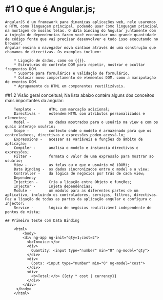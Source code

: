 #1 O que é Angular.js;
===========
	AngularJS é um framework para dinamicas aplicações web, nele usaremos o HTML como linguagem principal, podendo usar como linguagem principal na montagem de nossas telas. O data binding do Angular juntamente com a injeção de dependencias fazem você economizar uma grande quantidade de código fonte que vai precisar desenvolver e tudo isso executando no browser. 
	Angular ensina o navegador nova sintaxe através de uma construção que chamamos de directivas. Os exemplos incluem:

		* Ligação de dados, como em {{}}.
		* Estruturas de controle DOM para repetir, mostrar e ocultar fragmentos DOM.
		* Suporte para formulários e validação de formulário.
		* Colocar novo comportamento de elementos DOM, como a manipulação de eventos DOM.
		* Agrupamento de HTML em componentes reutilizáveis.

##1.2 Visão geral conceitual;
		Na lista abaixo contém alguns dos conceitos mais importantes do angular:

		Template - 		HTML com marcação adicional;
		Directivas - 	estendem HTML com atributos personalizados e elementos;
		Model -  		os dados mostrados para o usuário na view e com os quais interage usuário;
		Scope -	 		contexto onde o modelo é armazenado para que os controladores, directivas e expressões podem acessá-lo;
		Expressions -	acessar as variáveis e funções do âmbito de aplicação;
		Compiler - 		analisa o modelo e instancia directivas e expressões;
		Filter -		formata o valor de uma expressão para mostrar ao usuário;
		View -			as telas ou o que o usuário vê (DOM);
		Data Binding -	os dados sincronizados entre o model e a view;
		Controller - 	da lógica de negócios por trás de cada view;
		Dependency 		
		Injection -		Cria a ligação entre Objeto e funções;	
		Injector -		Injeta dependências;
		Module -		um módulo para as diferentes partes de um aplicativo, incluindo os controladores, serviços, filtros, directivas. Faz a ligação de todas as partes da aplicação angular e configura o Injector;
		Service -		lógica de negócios reutilizável independente de pontos de vista;

	## Primeiro teste com Data Binding

		<html>
		    <body>
			<div ng-app ng-init="qty=1;cost=2">
			  <b>Invoice:</b>
			  <div>
			    Quantity: <input type="number" min="0" ng-model="qty">
			  </div>
			  <div>
			    Costs: <input type="number" min="0" ng-model="cost">
			  </div>
			  <div>
			    <b>Total:</b> {{qty * cost | currency}}
			  </div>
			</div>
		 </body>
		</html>
